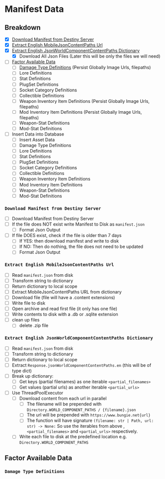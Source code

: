 # Manifest Data

## Breakdown

- [x] [Download Manifest from Destiny Server](#download-manifest-from-destiny-server)
- [x] [Extract English MobileJsonContentPaths Url](#extract-english-mobilejsoncontentpaths-url)
- [x] [Extract English JsonWorldComponentContentPaths Dictionary](#extract-english-jsonworldcomponentcontentpaths-dictionary)
    - [x] Download All Json Files (Later this will be only the files we will need)
- [ ] [Factor Available Data](#factor-available-data)
    - [ ] [Damage Type Definitions](#damage-type-definitions) (Persist Globally Image Urls, filepaths)
    - [ ] Lore Definitions
    - [ ] Stat Definitions
    - [ ] PlugSet Definitions
    - [ ] Socket Category Definitions
    - [ ] Collectible Definitions
    - [ ] Weapon Inventory Item Definitions (Persist Globally Image Urls, filepaths)
    - [ ] Mod Inventory Item Definitions (Persist Globally Image Urls, filepaths)
    - [ ] Weapon-Stat Definitions
    - [ ] Mod-Stat Definitions
- [ ] Insert Data into Database
    - [ ] Insert Asset Data
    - [ ] Damage Type Definitions
    - [ ] Lore Definitions
    - [ ] Stat Definitions
    - [ ] PlugSet Definitions
    - [ ] Socket Category Definitions
    - [ ] Collectible Definitions
    - [ ] Weapon Inventory Item Definitions
    - [ ] Mod Inventory Item Definitions
    - [ ] Weapon-Stat Definitions
    - [ ] Mod-Stat Definitions

### `Download Manifest from Destiny Server`

- [ ] Download Manifest from Destiny Server
- [ ] If the file does NOT exist write Manifest to Disk as `manifest.json`
    - [ ] Format Json Output
- [ ] If file DOES exist, check if the file is older than 7 days
    - [ ] If YES: then download manifest and write to disk
    - [ ] If NO: Then do nothing, the file does not need to be updated
    - [ ] Format Json Output

### `Extract English MobileJsonContentPaths Url`

- [ ] Read `manifest.json` from disk
- [ ] Transform string to dictionary
- [ ] Return dictionary to local scope
- [ ] Extract MobileJsonContentPaths URL from dictionary
- [ ] Download file (file will have a .content extensions)
- [ ] Write file to disk
- [ ] Open archive and read first file (it only has one file)
- [ ] Write contents to disk with a .db or .sqlite extension
- [ ] clean up files
    - [ ] delete .zip file

### `Extract English JsonWorldComponentContentPaths Dictionary`

- [ ] Read `manifest.json` from disk
- [ ] Transform string to dictionary
- [ ] Return dictionary to local scope
- [ ] Extract `Response.jsonWorldComponentContentPaths.en` (this will be of type dict)
- [ ] Break up dictionary:
    - [ ] Get keys (partial filenames) as one iterable `<partial_filenames>`
    - [ ] Get values (partial urls) as another iterable `<partial_urls>`
- [ ] Use ThreadPoolExecutor
    - [ ] Download content from each url in parallel
        - [ ] The filename will be prepended with `Directory.WORLD_COMPONENT_PATHS / {filename}.json`
        - [ ] The url will be prepended with `https://www.bungie.net{url}`
        - [ ] The function will have signature `(filename: str | Path, url: str) -> None:` So use the iterables from
          above , `<partial_filenames>` and `<partial_urls>` respectively.
    - [ ] Write each file to disk at the predefined location e.g. `Directory.WORLD_COMPONENT_PATHS`

## Factor Available Data

### `Damage Type Definitions`

